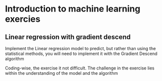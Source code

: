 # Introduction to machine learning exercies

## Linear regression with gradient descend

Implement the Linear regression model to predict, but rather than using the statistical methods, you will need to implement it with the Gradient Descend algorithm

Coding-wise, the exercise it not difficult. The challenge in the exercise lies within the understanding of the model and the algorithm
